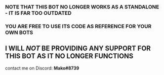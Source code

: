 

### NOTE THAT THIS BOT NO LONGER WORKS AS A STANDALONE - IT IS FAR TOO OUTDATED
### YOU ARE FREE TO USE ITS CODE AS REFERENCE FOR YOUR OWN BOTS
## I WILL *NOT* BE PROVIDING ANY SUPPORT FOR THIS BOT AS IT NO LONGER FUNCTIONS

contact me on Discord: **Mako#8739**
